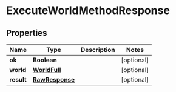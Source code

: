 
# ExecuteWorldMethodResponse

## Properties
Name | Type | Description | Notes
------------ | ------------- | ------------- | -------------
**ok** | **Boolean** |  |  [optional]
**world** | [**WorldFull**](WorldFull.md) |  |  [optional]
**result** | [**RawResponse**](RawResponse.md) |  |  [optional]



